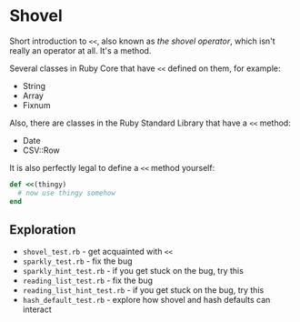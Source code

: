 # Shovel

Short introduction to `<<`, also known as _the shovel operator_,
which isn't really an operator at all. It's a method.

Several classes in Ruby Core that have `<<` defined on them, for example:

* String
* Array
* Fixnum

Also, there are classes in the Ruby Standard Library that have a `<<` method:

* Date
* CSV::Row

It is also perfectly legal to define a `<<` method yourself:

```ruby
def <<(thingy)
  # now use thingy somehow
end
```

## Exploration

* `shovel_test.rb` - get acquainted with `<<`
* `sparkly_test.rb` - fix the bug
* `sparkly_hint_test.rb` - if you get stuck on the bug, try this
* `reading_list_test.rb` - fix the bug
* `reading_list_hint_test.rb` - if you get stuck on the bug, try this
* `hash_default_test.rb` - explore how shovel and hash defaults can interact
